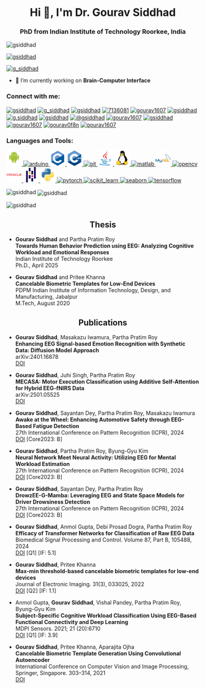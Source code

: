 <h1 align="center">Hi 👋, I'm Dr. Gourav Siddhad</h1>
<h3 align="center">PhD from Indian Institute of Technology Roorkee, India</h3>

<p align="left"> <img src="https://komarev.com/ghpvc/?username=gsiddhad&label=Profile%20views&color=0e75b6&style=flat" alt="gsiddhad" /> </p>

<p align="left"> <a href="https://github.com/ryo-ma/github-profile-trophy"><img src="https://github-profile-trophy.vercel.app/?username=gsiddhad" alt="gsiddhad" /></a> </p>

<p align="left"> <a href="https://twitter.com/g_siddhad" target="blank"><img src="https://img.shields.io/twitter/follow/g_siddhad?logo=twitter&style=for-the-badge" alt="g_siddhad" /></a> </p>

- 🔭 I’m currently working on **Brain-Computer Interface**

<h3 align="left">Connect with me:</h3>
<p align="left">
<a href="https://dev.to/gsiddhad" target="blank"><img align="center" src="https://raw.githubusercontent.com/rahuldkjain/github-profile-readme-generator/master/src/images/icons/Social/devto.svg" alt="gsiddhad" height="30" width="40" /></a>
<a href="https://twitter.com/g_siddhad" target="blank"><img align="center" src="https://raw.githubusercontent.com/rahuldkjain/github-profile-readme-generator/master/src/images/icons/Social/twitter.svg" alt="g_siddhad" height="30" width="40" /></a>
<a href="https://linkedin.com/in/gsiddhad" target="blank"><img align="center" src="https://raw.githubusercontent.com/rahuldkjain/github-profile-readme-generator/master/src/images/icons/Social/linked-in-alt.svg" alt="gsiddhad" height="30" width="40" /></a>
<a href="https://stackoverflow.com/users/7136081" target="blank"><img align="center" src="https://raw.githubusercontent.com/rahuldkjain/github-profile-readme-generator/master/src/images/icons/Social/stack-overflow.svg" alt="7136081" height="30" width="40" /></a>
<a href="https://kaggle.com/gourav1607" target="blank"><img align="center" src="https://raw.githubusercontent.com/rahuldkjain/github-profile-readme-generator/master/src/images/icons/Social/kaggle.svg" alt="gourav1607" height="30" width="40" /></a>
<a href="https://fb.com/gsiddhad" target="blank"><img align="center" src="https://raw.githubusercontent.com/rahuldkjain/github-profile-readme-generator/master/src/images/icons/Social/facebook.svg" alt="gsiddhad" height="30" width="40" /></a>
<a href="https://instagram.com/g.siddhad" target="blank"><img align="center" src="https://raw.githubusercontent.com/rahuldkjain/github-profile-readme-generator/master/src/images/icons/Social/instagram.svg" alt="g.siddhad" height="30" width="40" /></a>
<a href="https://dribbble.com/gsiddhad" target="blank"><img align="center" src="https://raw.githubusercontent.com/rahuldkjain/github-profile-readme-generator/master/src/images/icons/Social/dribbble.svg" alt="gsiddhad" height="30" width="40" /></a>
<a href="https://medium.com/@gsiddhad" target="blank"><img align="center" src="https://raw.githubusercontent.com/rahuldkjain/github-profile-readme-generator/master/src/images/icons/Social/medium.svg" alt="@gsiddhad" height="30" width="40" /></a>
<a href="https://www.codechef.com/users/gourav1607" target="blank"><img align="center" src="https://cdn.jsdelivr.net/npm/simple-icons@3.1.0/icons/codechef.svg" alt="gourav1607" height="30" width="40" /></a>
<a href="https://www.hackerrank.com/gsiddhad" target="blank"><img align="center" src="https://raw.githubusercontent.com/rahuldkjain/github-profile-readme-generator/master/src/images/icons/Social/hackerrank.svg" alt="gsiddhad" height="30" width="40" /></a>
<a href="https://codeforces.com/profile/gourav1607" target="blank"><img align="center" src="https://raw.githubusercontent.com/rahuldkjain/github-profile-readme-generator/master/src/images/icons/Social/codeforces.svg" alt="gourav1607" height="30" width="40" /></a>
<a href="https://auth.geeksforgeeks.org/user/gourav0f8n" target="blank"><img align="center" src="https://raw.githubusercontent.com/rahuldkjain/github-profile-readme-generator/master/src/images/icons/Social/geeks-for-geeks.svg" alt="gourav0f8n" height="30" width="40" /></a>
<a href="https://www.topcoder.com/members/gourav1607" target="blank"><img align="center" src="https://raw.githubusercontent.com/rahuldkjain/github-profile-readme-generator/master/src/images/icons/Social/topcoder.svg" alt="gourav1607" height="30" width="40" /></a>
</p>

<h3 align="left">Languages and Tools:</h3>
<p align="left"> <a href="https://developer.android.com" target="_blank" rel="noreferrer"> <img src="https://raw.githubusercontent.com/devicons/devicon/master/icons/android/android-original-wordmark.svg" alt="android" width="40" height="40"/> </a> <a href="https://www.arduino.cc/" target="_blank" rel="noreferrer"> <img src="https://cdn.worldvectorlogo.com/logos/arduino-1.svg" alt="arduino" width="40" height="40"/> </a> <a href="https://www.cprogramming.com/" target="_blank" rel="noreferrer"> <img src="https://raw.githubusercontent.com/devicons/devicon/master/icons/c/c-original.svg" alt="c" width="40" height="40"/> </a> <a href="https://www.w3schools.com/cpp/" target="_blank" rel="noreferrer"> <img src="https://raw.githubusercontent.com/devicons/devicon/master/icons/cplusplus/cplusplus-original.svg" alt="cplusplus" width="40" height="40"/> </a> <a href="https://git-scm.com/" target="_blank" rel="noreferrer"> <img src="https://www.vectorlogo.zone/logos/git-scm/git-scm-icon.svg" alt="git" width="40" height="40"/> </a> <a href="https://www.java.com" target="_blank" rel="noreferrer"> <img src="https://raw.githubusercontent.com/devicons/devicon/master/icons/java/java-original.svg" alt="java" width="40" height="40"/> </a> <a href="https://www.linux.org/" target="_blank" rel="noreferrer"> <img src="https://raw.githubusercontent.com/devicons/devicon/master/icons/linux/linux-original.svg" alt="linux" width="40" height="40"/> </a> <a href="https://www.mathworks.com/" target="_blank" rel="noreferrer"> <img src="https://upload.wikimedia.org/wikipedia/commons/2/21/Matlab_Logo.png" alt="matlab" width="40" height="40"/> </a> <a href="https://www.mysql.com/" target="_blank" rel="noreferrer"> <img src="https://raw.githubusercontent.com/devicons/devicon/master/icons/mysql/mysql-original-wordmark.svg" alt="mysql" width="40" height="40"/> </a> <a href="https://opencv.org/" target="_blank" rel="noreferrer"> <img src="https://www.vectorlogo.zone/logos/opencv/opencv-icon.svg" alt="opencv" width="40" height="40"/> </a> <a href="https://www.oracle.com/" target="_blank" rel="noreferrer"> <img src="https://raw.githubusercontent.com/devicons/devicon/master/icons/oracle/oracle-original.svg" alt="oracle" width="40" height="40"/> </a> <a href="https://pandas.pydata.org/" target="_blank" rel="noreferrer"> <img src="https://raw.githubusercontent.com/devicons/devicon/2ae2a900d2f041da66e950e4d48052658d850630/icons/pandas/pandas-original.svg" alt="pandas" width="40" height="40"/> </a> <a href="https://www.python.org" target="_blank" rel="noreferrer"> <img src="https://raw.githubusercontent.com/devicons/devicon/master/icons/python/python-original.svg" alt="python" width="40" height="40"/> </a> <a href="https://pytorch.org/" target="_blank" rel="noreferrer"> <img src="https://www.vectorlogo.zone/logos/pytorch/pytorch-icon.svg" alt="pytorch" width="40" height="40"/> </a> <a href="https://scikit-learn.org/" target="_blank" rel="noreferrer"> <img src="https://upload.wikimedia.org/wikipedia/commons/0/05/Scikit_learn_logo_small.svg" alt="scikit_learn" width="40" height="40"/> </a> <a href="https://seaborn.pydata.org/" target="_blank" rel="noreferrer"> <img src="https://seaborn.pydata.org/_images/logo-mark-lightbg.svg" alt="seaborn" width="40" height="40"/> </a> <a href="https://www.tensorflow.org" target="_blank" rel="noreferrer"> <img src="https://www.vectorlogo.zone/logos/tensorflow/tensorflow-icon.svg" alt="tensorflow" width="40" height="40"/> </a> </p>

<p><img align="left" src="https://github-readme-stats.vercel.app/api/top-langs?username=gsiddhad&show_icons=true&locale=en&layout=compact" alt="gsiddhad" /></p>

<p>&nbsp;<img align="center" src="https://github-readme-stats.vercel.app/api?username=gsiddhad&show_icons=true&locale=en" alt="gsiddhad" /></p>

<p><img align="center" src="https://github-readme-streak-stats.herokuapp.com/?user=gsiddhad&" alt="gsiddhad" /></p>

<h2 align="center">Thesis</h2>

- **Gourav Siddhad** and Partha Pratim Roy
<br>**Towards Human Behavior Prediction using EEG: Analyzing Cognitive Workload and Emotional Responses**
<br>Indian Institute of Technology Roorkee
<br>Ph.D., April 2025

- **Gourav Siddhad** and Pritee Khanna
<br>**Cancelable Biometric Templates for Low-End Devices**
<br>PDPM Indian Institute of Information Technology, Design, and Manufacturing, Jabalpur
<br>M.Tech, August 2020

<h2 align="center">Publications</h2>

- **Gourav Siddhad**, Masakazu Iwamura, Partha Pratim Roy
<br>**Enhancing EEG Signal-based Emotion Recognition with Synthetic Data: Diffusion Model Approach**
<br>arXiv:2401.16878
<br><a href="doi.org/10.48550/arXiv.2401.16878">DOI</a>

- **Gourav Siddhad**, Juhi Singh, Partha Pratim Roy
<br>**MECASA: Motor Execution Classification using Additive Self-Attention for Hybrid EEG-fNIRS Data**
<br>arXiv:2501.05525
<br><a href="doi.org/10.48550/arXiv.2501.05525">DOI</a>

- **Gourav Siddhad**, Sayantan Dey, Partha Pratim Roy, Masakazu Iwamura
<br>**Awake at the Wheel: Enhancing Automotive Safety through EEG-Based Fatigue Detection**
<br>27th International Conference on Pattern Recognition (ICPR), 2024
<br><a href="doi.org/10.1007/978-3-031-78195-7_23">DOI</a> [Core2023: B]

- **Gourav Siddhad**, Partha Pratim Roy, Byung-Gyu Kim
<br>**Neural Network Meet Neural Activity: Utilizing EEG for Mental Workload Estimation**
<br>27th International Conference on Pattern Recognition (ICPR), 2024
<br><a href="doi.org/10.1007/978-3-031-78195-7_22">DOI</a> [Core2023: B]

- **Gourav Siddhad**, Sayantan Dey, Partha Pratim Roy
<br>**DrowzEE-G-Mamba: Leveraging EEG and State Space Models for Driver Drowsiness Detection**
<br>27th International Conference on Pattern Recognition (ICPR), 2024
<br><a href="doi.org/10.1007/978-3-031-78398-2_19">DOI</a> [Core2023: B]

- **Gourav Siddhad**, Anmol Gupta, Debi Prosad Dogra, Partha Pratim Roy
<br>**Efficacy of Transformer Networks for Classification of Raw EEG Data**
<br>Biomedical Signal Processing and Control. Volume 87, Part B, 105488, 2024
<br><a href="doi.org/10.1016/j.bspc.2023.105488">DOI</a> [Q1] [IF: 5.1]

- **Gourav Siddhad**, Pritee Khanna
<br>**Max-min threshold-based cancelable biometric templates for low-end devices**
<br>Journal of Electronic Imaging. 31(3), 033025, 2022
<br><a href="doi.org/10.1117/1.JEI.31.3.033025">DOI</a> [Q2] [IF: 1.1]

- Anmol Gupta, **Gourav Siddhad**, Vishal Pandey, Partha Pratim Roy, Byung-Gyu Kim
<br>**Subject-Specific Cognitive Workload Classification Using EEG-Based Functional Connectivity and Deep Learning**
<br>MDPI Sensors. 2021; 21 (20):6710
<br><a href="sciprofiles.com/publication/view/81acac7d0896512ef9f76e3869c69618">DOI</a> [Q1] [IF: 3.9]

- **Gourav Siddhad**, Pritee Khanna, Aparajita Ojha
<br>**Cancelable Biometric Template Generation Using Convolutional Autoencoder**
<br>International Conference on Computer Vision and Image Processing, Springer, Singapore. 303–314, 2021
<br><a href="link.springer.com/chapter/10.1007/978-981-16-1086-8_27">DOI</a>
